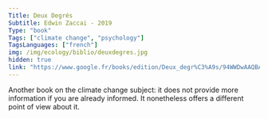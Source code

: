 ```yaml
---
Title: Deux Degrés
Subtitle: Edwin Zaccai - 2019
Type: "book"
Tags: ["climate change", "psychology"]
TagsLanguages: ["french"]
img: /img/ecology/biblio/deuxdegres.jpg
hidden: true
link: "https://www.google.fr/books/edition/Deux_degr%C3%A9s/94WWDwAAQBAJ?hl=fr&gbpv=1&printsec=frontcover"
---
```


Another book on the climate change subject: it does not provide more information if you are already informed. It nonetheless offers a different point of view about it.